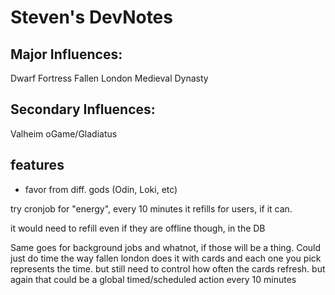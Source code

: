 # Steven's DevNotes

## Major Influences:

Dwarf Fortress
Fallen London
Medieval Dynasty

## Secondary Influences:

Valheim
oGame/Gladiatus

## features

- favor from diff. gods (Odin, Loki, etc)

try cronjob for "energy", every 10 minutes it refills for users, if it can.

it would need to refill even if they are offline though, in the DB

Same goes for background jobs and whatnot, if those will be a thing. Could just 
do time the way fallen london does it with cards and each one you pick represents the time. but still need to control how often the cards refresh. but again that could be a global timed/scheduled action every 10 minutes